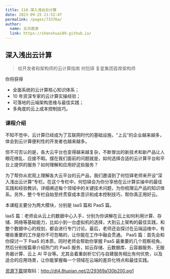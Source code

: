 ```yaml
---
title: 118-深入浅出云计算
date: 2023-09-25 21:52:47
permalink: /pages/73376a/
author: 
  name: 北鸟南游
  link: https://shenshuai89.github.io/
---
```

## 深入浅出云计算

> 给开发者和架构师的云计算指南
> 何恺铎  复星集团首席架构师

你将获得

- 全面系统的云计算核心知识体系；
- 10 年资深专家的云计算实操经验；
- 可落地的云端架构思维与最佳实践；
- 多角度的云上成本控制技巧。

### 课程介绍

不知不觉中，云计算已经成为了互联网时代的基础设施，“上云”的企业越来越多，体会到云计算便利性的开发者也越来越多。

但不可否认的是，各大云平台也变得越来越复杂，不断冒出的新技术和新产品让人眼花缭乱、应接不暇。摆在我们面前的问题就是，如何选择合适的云计算平台和平台上提供的服务？如何理解和应用好这些服务？

为了帮你从宏观上理解各大云平台的云产品，我们邀请到了何恺铎老师来开设“深入浅出云计算”专栏。在这个专栏中，何恺铎会为你分享他在云计算实操中的最佳实践和经验教训，详细阐述每个领域中的关键技术问题，为你梳理云产品的知识体系。另外，整个专栏自始至终贯穿成本意识和成本控制技巧，帮你真正用好云。

本课程主要分为两大模块，分别是 IaaS 篇和 PaaS 篇。

IaaS 篇：老师会从云上的数据中心入手，分别为你讲解在云上如何利用计算、存储、网络等基础能力，比如小到一台虚拟机的选择，大到云上架构的最佳实践，和整个数据中心的规划，都会进行专门讨论。最后，老师还会探讨在云端运维中，有哪些重要的工作是你不可忽略的，让你能在工作中融会贯通。
PaaS 篇：首先会和你探讨一下 PaaS 的本质，同时老师会帮助你掌握 PaaS 最重要的几个观察视角，然后分别按篇章介绍热门的 PaaS 服务，如云存储、云数据库、云容器服务、无服务器计算、云上 AI 平台等。尤其会着重剖析它们与自建服务相比有何优势，以及适合的应用场景，让你能掌握每一个领域在云端的差异化特点和最佳实践。

[资源下载](https://pan.baidu.com/s/1NzAegM2xkzweYBxaxiJczA)提取码：http://dt4.8tupian.net/2/29369a130b200.pg1
